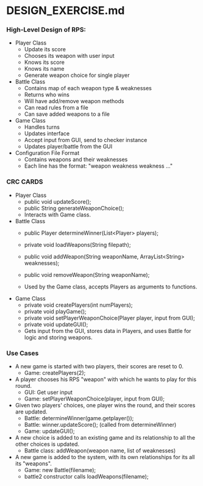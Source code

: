 # DESIGN_EXERCISE.md

### High-Level Design of RPS:
- Player Class
    - Update its score
    - Chooses its weapon with user input
    - Knows its score
    - Knows its name
    - Generate weapon choice for single player
- Battle Class
    - Contains map of each weapon type & weaknesses
    - Returns who wins
    - Will have add/remove weapon methods
    - Can read rules from a file
    - Can save added weapons to a file
- Game Class
    - Handles turns
    - Updates interface
    - Accept input from GUI, send to  checker instance
    - Updates player/battle from the GUI
- Configuration File Format
    - Contains weapons and their weaknesses
    - Each line has the format: "weapon weakness weakness ..."

### CRC CARDS
- Player Class
    - public void updateScore();
    - public String generateWeaponChoice();
    - Interacts with Game class.
- Battle Class
    - public Player determineWinner(List\<Player\> players);
    - private void loadWeapons(String filepath);
    - public void addWeapon(String weaponName, ArrayList\<String\> weaknesses);
    - public void removeWeapon(String weaponName);

    - Used by the Game class, accepts Players as arguments to functions.
- Game Class
    - private void createPlayers(int numPlayers);
    - private void playGame();
    - private void setPlayerWeaponChoice(Player player, input from GUI);
    - private void updateGUI();
    - Gets input from the GUI, stores data in Players, and uses Battle for logic and storing weapons.

### Use Cases
- A new game is started with two players, their scores are reset to 0.
    - Game: createPlayers(2);
- A player chooses his RPS "weapon" with which he wants to play for this round.
    - GUI: Get user input
    - Game: setPlayerWeaponChoice(player, input from GUI);
- Given two players' choices, one player wins the round, and their scores are updated.
    - Battle: determineWinner(game.getplayer());
    - Battle: winner.updateScore(); (called from determineWinner)
    - Game: updateGUI();
- A new choice is added to an existing game and its relationship to all the other choices is updated.
    - Battle class: addWeapon(weapon name, list of weaknesses)
- A new game is added to the system, with its own relationships for its all its "weapons".
    - Game: new Battle(filename);
    - battle2 constructor calls loadWeapons(filename);